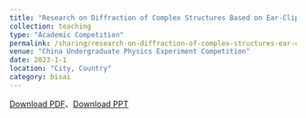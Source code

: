 ```yaml
---
title: "Research on Diffraction of Complex Structures Based on Ear-Clipping Method"
collection: teaching
type: "Academic Competition"
permalink: /sharing/research-on-diffraction-of-complex-structures-ear-clipping
venue: "China Undergraduate Physics Experiment Competition"
date: 2023-1-1
location: "City, Country"
category: bisai
---
```


[Download PDF](http://ShangrunLu.github.io/files/报告PDF-基于耳切法的复杂结构衍射研究.pdf)、[Download PPT](http://ShangrunLu.github.io/files/讲解PPT-基于耳切法的复杂结构衍射研究.pdf)
